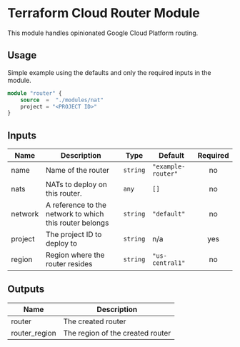 # Terraform Cloud Router Module

This module handles opinionated Google Cloud Platform routing.

## Usage

Simple example using the defaults and only the required inputs in the module.
```terraform
module "router" {
    source  =  "./modules/nat"
    project = "<PROJECT ID>"
}
```

## Inputs

| Name | Description | Type | Default | Required |
|------|-------------|------|---------|:--------:|
| name | Name of the router | `string` | `"example-router"` | no |
| nats | NATs to deploy on this router. | `any` | `[]` | no |
| network | A reference to the network to which this router belongs | `string` | `"default"` | no |
| project | The project ID to deploy to | `string` | n/a | yes |
| region | Region where the router resides | `string` | `"us-central1"` | no |        

## Outputs

| Name | Description |
|------|-------------|
| router | The created router |
| router\_region | The region of the created router |